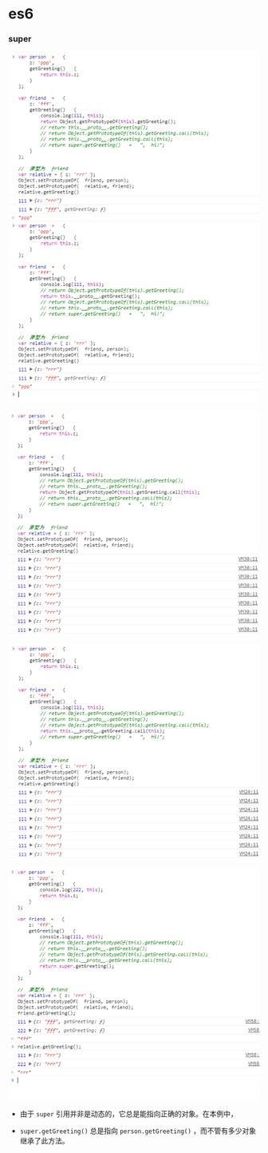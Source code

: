# es6
### super

![super_1](../png/super/super_1.png)

![super_2.1](../png/super/super_2.1.png)

![super_2.2](../png/super/super_2.2.png)

![super_3](../png/super/super_3.png)

+ 由于 `super` 引用并非是动态的，它总是能指向正确的对象。在本例中，

+ `super.getGreeting()` 总是指向 `person.getGreeting()` ，而不管有多少对象继承了此方法。

